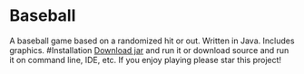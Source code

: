 # Baseball
A baseball game based on a randomized hit or out. Written in Java. Includes graphics.
#Installation
[Download jar](https://www.dropbox.com/s/uny6poqbxttqyr4/Baseball.jar?dl=1) and run it
or download source and run it on command line, IDE, etc.
If you enjoy playing please star this project!
